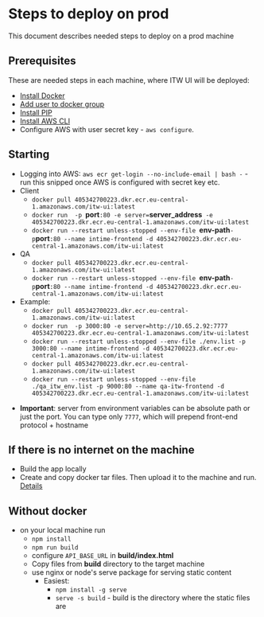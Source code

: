 # Steps to deploy on prod

This document describes needed steps to deploy on a prod machine

## Prerequisites

These are needed steps in each machine, where ITW UI will be deployed:

* [Install Docker](https://www.docker.com/)
* [Add user to docker group](https://docs.docker.com/install/linux/linux-postinstall/)
* [Install PIP](https://www.saltycrane.com/blog/2010/02/how-install-pip-ubuntu/)
* [Install AWS CLI](https://docs.aws.amazon.com/cli/latest/userguide/installing.html)
* Configure AWS with user secret key - `aws configure`.

## Starting
  + Logging into AWS: `aws ecr get-login --no-include-email | bash -` - run this snipped once AWS is configured with secret key etc.
  + Client
    + `docker pull 405342700223.dkr.ecr.eu-central-1.amazonaws.com/itw-ui:latest`
    + `docker run  -p `**port**`:80 -e server=`**server_address**` -e 405342700223.dkr.ecr.eu-central-1.amazonaws.com/itw-ui:latest`
    + `docker run --restart unless-stopped --env-file `**env-path**` -p `**port**`:80 --name intime-frontend -d 405342700223.dkr.ecr.eu-central-1.amazonaws.com/itw-ui:latest`
  + QA
    + `docker pull 405342700223.dkr.ecr.eu-central-1.amazonaws.com/itw-ui:latest`
    + `docker run --restart unless-stopped --env-file `**env-path**` -p `**port**`:80 --name intime-frontend -d 405342700223.dkr.ecr.eu-central-1.amazonaws.com/itw-ui:latest`
  + Example:
    + `docker pull 405342700223.dkr.ecr.eu-central-1.amazonaws.com/itw-ui:latest`
    + `docker run  -p 3000:80 -e server=http://10.65.2.92:7777 405342700223.dkr.ecr.eu-central-1.amazonaws.com/itw-ui:latest`
    + `docker run --restart unless-stopped --env-file ./env.list -p 3000:80 --name intime-frontend -d 405342700223.dkr.ecr.eu-central-1.amazonaws.com/itw-ui:latest`
    + `docker pull 405342700223.dkr.ecr.eu-central-1.amazonaws.com/itw-ui:latest`
    + `docker run --restart unless-stopped --env-file ./qa_itw_env.list -p 9000:80 --name qa-itw-frontend -d 405342700223.dkr.ecr.eu-central-1.amazonaws.com/itw-ui:latest`
  * **Important**: server from environment variables can be absolute path or just the port. You can type only `7777`, which will prepend front-end protocol + hostname
    
## If there is no internet on the machine
  + Build the app locally
  + Create and copy docker tar files. Then upload it to the machine and run. [Details](https://www.techietown.info/2017/02/copy-docker-images-another-host/)
  
## Without docker
+ on your local machine run
   + `npm install`
   + `npm run build`
   + configure  `API_BASE_URL` in **build/index.html**
   + Copy files from **build** directory to the target machine
   + use nginx or node's serve package for serving static content
     + Easiest: 
        + `npm install -g serve`
        + `serve -s build` - build is the directory where the static files are
 
